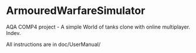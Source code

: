 ArmouredWarfareSimulator
========================

AQA COMP4 project - A simple World of tanks clone with online multiplayer. Indev.

All instructions are in doc/UserManual/
